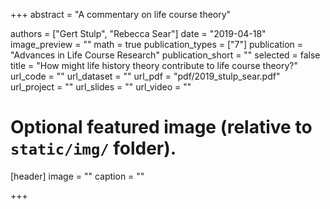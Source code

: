+++
abstract = "A commentary on life course theory"

authors = ["Gert Stulp", "Rebecca Sear"]
date = "2019-04-18"
image_preview = ""
math = true
publication_types = ["7"]
publication = "Advances in Life Course Research"
publication_short = ""
selected = false
title = "How might life history theory contribute to life course theory?"
url_code = ""
url_dataset = ""
url_pdf = "pdf/2019_stulp_sear.pdf"
url_project = ""
url_slides = ""
url_video = ""

# Optional featured image (relative to `static/img/` folder).
[header]
image = ""
caption = ""

+++
